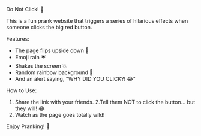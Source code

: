 Do Not Click! 🚨

This is a fun prank website that triggers a series of hilarious effects when someone clicks the big red button.

Features:
- The page flips upside down 🔄
- Emoji rain ☔️
- Shakes the screen 💥
- Random rainbow background 🌈
- And an alert saying, "WHY DID YOU CLICK?! 😂"

How to Use:
1. Share the link with your friends.
2.Tell them NOT to click the button… but they will! 😂
3. Watch as the page goes totally wild!

Enjoy Pranking! 🎉
